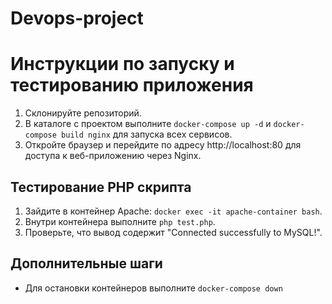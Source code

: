 # Devops-project

# Инструкции по запуску и тестированию приложения

1. Склонируйте репозиторий.
2. В каталоге с проектом выполните `docker-compose up -d` и `docker-compose build nginx` для запуска всех сервисов.
3. Откройте браузер и перейдите по адресу http://localhost:80 для доступа к веб-приложению через Nginx.

## Тестирование PHP скрипта

1. Зайдите в контейнер Apache: `docker exec -it apache-container bash`.
2. Внутри контейнера выполните `php test.php`.
3. Проверьте, что вывод содержит "Connected successfully to MySQL!".

## Дополнительные шаги

- Для остановки контейнеров выполните `docker-compose down`
